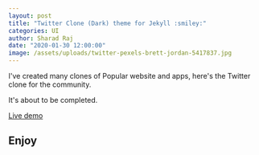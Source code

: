 ```yaml
---
layout: post
title: "Twitter Clone (Dark) theme for Jekyll :smiley:"
categories: UI
author: Sharad Raj
date: "2020-01-30 12:00:00"
image: /assets/uploads/twitter-pexels-brett-jordan-5417837.jpg
---
```


I've created many clones of Popular website and apps, here's the Twitter clone for the community.

It's about to be completed.

[Live demo](https://sharadcodes.github.io/jekyll-theme-twetr/)

## Enjoy

